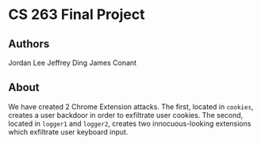 # CS 263 Final Project
## Authors
Jordan Lee
Jeffrey Ding
James Conant

## About
We have created 2 Chrome Extension attacks.
The first, located in `cookies`, creates a user backdoor in order to exfiltrate user cookies.
The second, located in `logger1` and `logger2`, creates two innocuous-looking extensions which exfiltrate user keyboard input.
